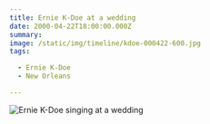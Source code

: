```yaml
---
title: Ernie K-Doe at a wedding
date: 2000-04-22T18:00:00.000Z
summary: 
image: /static/img/timeline/kdoe-000422-600.jpg
tags:

  - Ernie K-Doe
  - New Orleans

---
```


![Ernie K-Doe singing at a wedding](/static/img/timeline/kdoe-000422-600.jpg)